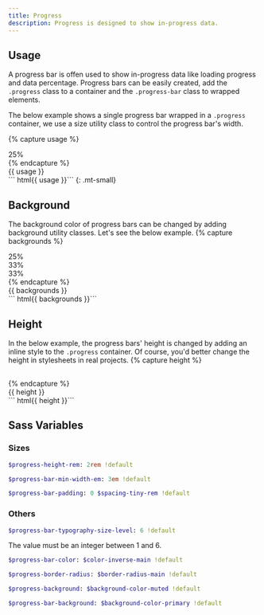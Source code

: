```yaml
---
title: Progress
description: Progress is designed to show in-progress data.
---
```



## Usage
A progress bar is offen used to show in-progress data like loading progress and data percentage. Progress bars can be easily created, add the `.progress` class to a container and the `.progress-bar` class to wrapped elements.

The below example shows a single progress bar wrapped in a `.progress` container, we use a size utility class to control the progress bar's width.

{% capture usage %}
<div class="progress">
  <div class="progress-bar w-25">25%</div>
</div>
{% endcapture %}
<div class="example">
  {{ usage }}
</div>
``` html{{ usage }}```
{: .mt-small}


## Background
The background color of progress bars can be changed by adding background utility classes. Let's see the below example.
{% capture backgrounds %}
<div class="progress">
  <div class="progress-bar w-25">25%</div>
  <div class="progress-bar w-33 bc-danger">33%</div>
  <div class="progress-bar w-33 bc-dark">33%</div>
</div>
{% endcapture %}
<div class="example">
  {{ backgrounds }}
</div>
``` html{{ backgrounds }}```


## Height
In the below example, the progress bars' height is changed by adding an inline style to the `.progress` container. Of course, you'd better change the height in stylesheets in real projects. 
{% capture height %}
<div class="progress" style="height:1rem">
  <div class="progress-bar w-25"></div>
  <div class="progress-bar bc-danger w-50"></div>
</div>
{% endcapture %}
<div class="example">
  {{ height }}
</div>
``` html{{ height }}```



## Sass Variables

### Sizes
``` sass
$progress-height-rem: 2rem !default
```

``` sass
$progress-bar-min-width-em: 3em !default
```

``` sass
$progress-bar-padding: 0 $spacing-tiny-rem !default
```

### Others
``` sass
$progress-bar-typography-size-level: 6 !default
```
The value must be an integer between 1 and 6.

``` sass
$progress-bar-color: $color-inverse-main !default
```

``` sass
$progress-border-radius: $border-radius-main !default
```

``` sass
$progress-background: $background-color-muted !default
```

``` sass
$progress-bar-background: $background-color-primary !default
```